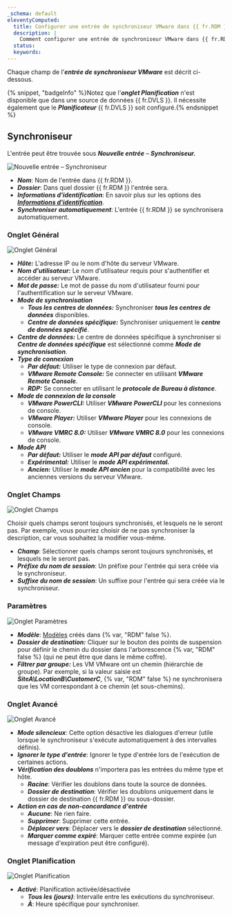 ```yaml
---
_schema: default
eleventyComputed:
  title: Configurer une entrée de synchroniseur VMware dans {{ fr.RDM }}
  description: |
    Comment configurer une entrée de synchroniseur VMware dans {{ fr.RDM }}.
  status:
  keywords:
---
```

Chaque champ de l'***entrée de synchroniseur VMware*** est décrit ci-dessous.

{% snippet, "badgeInfo" %}Notez que l'***onglet Planification*** n'est disponible que dans une source de données {{ fr.DVLS }}. Il nécessite également que le ***Planificateur*** {{ fr.DVLS }} soit configuré.{% endsnippet %}

## Synchroniseur

L'entrée peut être trouvée sous ***Nouvelle entrée*** – ***Synchroniseur.***

![Nouvelle entrée – Synchroniseur](https://cdnweb.devolutions.net/docs/RDMW6068_2024_2.png "Nouvelle entrée – Synchroniseur")

* ***Nom***: Nom de l'entrée dans {{ fr.RDM }}.
* ***Dossier***: Dans quel dossier {{ fr.RDM }} l'entrée sera.
* ***Informations d'identification***: En savoir plus sur les options des [***Informations d'identification***](/rdm/windows/commands/edit/entries/entry-credentials-options/).
* ***Synchroniser automatiquement***: L'entrée {{ fr.RDM }} se synchronisera automatiquement.

### Onglet Général

![Onglet Général](https://cdnweb.devolutions.net/docs/RDMW6067_2024_2.png "Onglet Général")

* ***Hôte:*** L'adresse IP ou le nom d'hôte du serveur VMware.
* ***Nom d'utilisateur:*** Le nom d'utilisateur requis pour s'authentifier et accéder au serveur VMware.
* ***Mot de passe:*** Le mot de passe du nom d'utilisateur fourni pour l'authentification sur le serveur VMware.
* ***Mode de synchronisation***
  * ***Tous les centres de données:*** Synchroniser ***tous les centres de données*** disponibles.
  * ***Centre de données spécifique:*** Synchroniser uniquement le ***centre de données spécifié***.
* ***Centre de données:*** Le centre de données spécifique à synchroniser si ***Centre de données spécifique*** est sélectionné comme ***Mode de synchronisation***.
* ***Type de connexion***
  * ***Par défaut:*** Utiliser le type de connexion par défaut.
  * ***VMware Remote Console:*** Se connecter en utilisant ***VMware Remote Console***.
  * ***RDP:*** Se connecter en utilisant le ***protocole de Bureau à distance***.
* ***Mode de connexion de la console***
  * ***VMware PowerCLI:*** Utiliser ***VMware PowerCLI*** pour les connexions de console.
  * ***VMware Player:*** Utiliser ***VMware Player*** pour les connexions de console.
  * ***VMware VMRC 8.0:*** Utiliser ***VMware VMRC 8.0*** pour les connexions de console.
* ***Mode API***
  * ***Par défaut:*** Utiliser le ***mode API par défaut*** configuré.
  * ***Expérimental:*** Utiliser le ***mode API expérimental.***
  * ***Ancien:*** Utiliser le ***mode API ancien*** pour la compatibilité avec les anciennes versions du serveur VMware.

### Onglet Champs

![Onglet Champs](https://cdnweb.devolutions.net/docs/RDMW6069_2024_2.png)

Choisir quels champs seront toujours synchronisés, et lesquels ne le seront pas. Par exemple, vous pourriez choisir de ne pas synchroniser la description, car vous souhaitez la modifier vous-même.

* ***Champ***: Sélectionner quels champs seront toujours synchronisés, et lesquels ne le seront pas.
* ***Préfixe du nom de session***: Un préfixe pour l'entrée qui sera créée via le synchroniseur.
* ***Suffixe du nom de session***: Un suffixe pour l'entrée qui sera créée via le synchroniseur.

### Paramètres

![Onglet Paramètres](https://cdnweb.devolutions.net/docs/RDMW6073_2024_2.png)

* ***Modèle***: [Modèles](/rdm/concepts/intermediate-concepts/templates/) créés dans {% var, "RDM" false %}.
* ***Dossier de destination:*** Cliquer sur le bouton des points de suspension pour définir le chemin du dossier dans l'arborescence {% var, "RDM" false %} (qui ne peut être que dans le même coffre).
* ***Filtrer par groupe:*** Les VM VMware ont un chemin (hiérarchie de groupe). Par exemple, si la valeur saisie est ***SiteA\\LocationB\\CustomerC***, {% var, "RDM" false %} ne synchronisera que les VM correspondant à ce chemin (et sous-chemins).

### Onglet Avancé

![Onglet Avancé](https://cdnweb.devolutions.net/docs/RDMW6070_2024_2.png "Onglet Avancé")

* ***Mode silencieux***: Cette option désactive les dialogues d'erreur (utile lorsque le synchroniseur s'exécute automatiquement à des intervalles définis).
* ***Ignorer le type d'entrée***: Ignorer le type d'entrée lors de l'exécution de certaines actions.
* ***Vérification des doublons*** n'importera pas les entrées du même type et hôte.
  * ***Racine***: Vérifier les doublons dans toute la source de données.
  * ***Dossier de destination***: Vérifier les doublons uniquement dans le dossier de destination {{ fr.RDM }} ou sous-dossier.
* ***Action en cas de non-concordance d'entrée***
  * ***Aucune***: Ne rien faire.
  * ***Supprimer***: Supprimer cette entrée.
  * ***Déplacer vers***: Déplacer vers le ***dossier de destination*** sélectionné.
  * ***Marquer comme expiré***: Marquer cette entrée comme expirée (un message d'expiration peut être configuré).

### Onglet Planification

![Onglet Planification](https://cdnweb.devolutions.net/docs/RDMW6072_2024_2.png "Onglet Planification")

* ***Activé***: Planification activée/désactivée
  * ***Tous les (jours)***: Intervalle entre les exécutions du synchroniseur.
  * ***À***: Heure spécifique pour synchroniser.

&nbsp;
